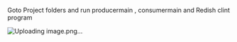 
Goto Project folders and run producermain , consumermain and Redish clint program

![Uploading image.png…]()

